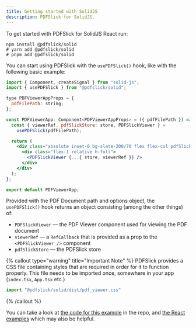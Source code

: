```yaml
---
title: Getting started with SolidJS
description: PDFSlick for SolidJS.
---
```


To get started with PDFSlick for SolidJS React run:
```shell
npm install @pdfslick/solid
# yarn add @pdfslick/solid
# pnpm add @pdfslick/solid
```

You can start using PDFSlick with the `usePDFSlick()` hook, like with the following basic example:
```jsx
import { Component, createSignal } from "solid-js";
import { usePDFSlick } from "@pdfslick/solid";

type PDFViewerAppProps = {
  pdfFilePath: string;
};

const PDFViewerApp: Component<PDFViewerAppProps> = ({ pdfFilePath }) => {
  const { viewerRef, pdfSlickStore: store, PDFSlickViewer } =
    usePDFSlick(pdfFilePath);

  return (
    <div class="absolute inset-0 bg-slate-200/70 flex flex-col pdfSlick">
      <div class="flex-1 relative h-full">
        <PDFSlickViewer {...{ store, viewerRef }} />
      </div>
    </div>
  );
};

export default PDFViewerApp;
```

Provided with the PDF Document path and options object, the `usePDFSlick()` hook returns an object consisting (among the other things) of:
- `PDFSlickViewer` — the PDF Viewer component used for viewing the PDF document
- `viewerRef` — a `RefCallback` that is provided as a prop to the `<PDFSlickViewer />` component
- `pdfSlickStore` — the PDFSlick store


{% callout type="warning" title="Important Note" %}
PDFSlick provides a CSS file containing styles that are required in order for it to function properly. This file needs to be imported once, somewhere in your app (`index.tsx`, `App.tsx` etc.)
```js
import "@pdfslick/solid/dist/pdf_viewer.css"
```
{% /callout %}

You can take a look at [the code for this example](https://github.com/pdfslick/pdfslick/tree/main/apps/solidweb/src/examples/PDFViewerApp) in the repo, and [the React examples](https://github.com/pdfslick/pdfslick/tree/main/apps/web/examples) which may also be helpful.
